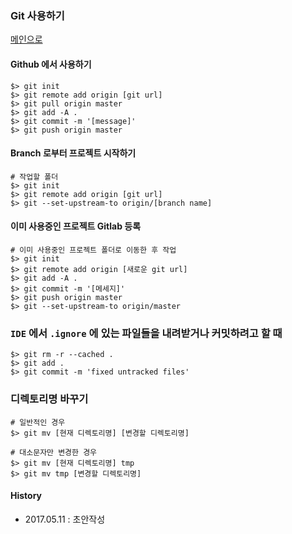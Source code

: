 ### Git 사용하기

[메인으로](https://github.com/juneyoung/DEV-INFOS)

#### Github 에서 사용하기
```
$> git init
$> git remote add origin [git url]
$> git pull origin master
$> git add -A .
$> git commit -m '[message]'
$> git push origin master
```


#### Branch 로부터 프로젝트 시작하기
```
# 작업할 폴더
$> git init
$> git remote add origin [git url]
$> git --set-upstream-to origin/[branch name]
```


#### 이미 사용중인 프로젝트 Gitlab 등록
```
# 이미 사용중인 프로젝트 폴더로 이동한 후 작업
$> git init
$> git remote add origin [새로운 git url]
$> git add -A .
$> git commit -m '[메세지]'
$> git push origin master
$> git --set-upstream-to origin/master
```

### `IDE` 에서 `.ignore` 에 있는 파일들을 내려받거나 커밋하려고 할 때
```
$> git rm -r --cached .
$> git add .
$> git commit -m 'fixed untracked files'
```

### 디렉토리명 바꾸기
```
# 일반적인 경우
$> git mv [현재 디렉토리명] [변경할 디렉토리명]

# 대소문자만 변경한 경우
$> git mv [현재 디렉토리명] tmp
$> git mv tmp [변경할 디렉토리명]
```


#### History
- 2017.05.11 : 초안작성
